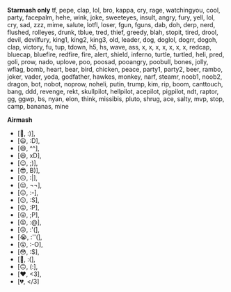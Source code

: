 **Starmash only**
tf, pepe, clap, lol, bro, kappa, cry, rage, watchingyou, cool, party, facepalm, hehe, wink, joke, sweeteyes, insult, angry, fury, yell, lol, cry, sad, zzz, mime, salute, lotfl, loser, fgun, fguns, dab, doh, derp, nerd, flushed, rolleyes, drunk, tblue, tred, thief, greedy, blah, stopit, tired, drool, devil, devilfury, king1, king2, king3, old, leader, dog, doglol, dogrr, dogoh, clap, victory, fu, tup, tdown, h5, hs, wave, ass, x, x, x, x, x, x, x, redcap, bluecap, bluefire, redfire, fire, alert, shield, inferno, turtle, turtled, heli, pred, goli, prow, nado, uplove, poo, poosad, pooangry, poobull, bones, jolly, wflag, bomb, heart, bear, bird, chicken, peace, party1, party2, beer, rambo, joker, vader, yoda, godfather, hawkes, monkey, narf, steamr, noob1, noob2, dragon, bot, nobot, noprow, noheli, putin, trump, kim, rip, boom, canttouch, bang, ddd, revenge, rekt, skullpilot, hellpilot, acepilot, pigpilot, ndt, raptor, gg, ggwp, bs, nyan, elon, think, missibis, pluto, shrug, ace, salty, mvp, stop, camp, bananas, mine

**Airmash**
* [🙂, :)],
* [😃, :D],
* [😄, ^^],
* [😆, xD],
* [😉, ;)],
* [😎, B)],
* [😐, :|],
* [😒, ¬¬],
* [😔, :-\],
* [😕, :S],
* [😛, :P],
* [😜, ;P],
* [😡, :@],
* [😢, :'(],
* [😭, :''(],
* [😮, :-O],
* [😳, :$],
* [🙁, :(],
* [🙃, (:],
* [❤️, <3],
* [💔, </3]
